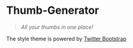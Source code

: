 # Thumb-Generator
> *All your thumbs in one place!*

The style theme is powered by [Twitter Bootstrap](http://twbs.github.io/bootstrap/examples/carousel/)
